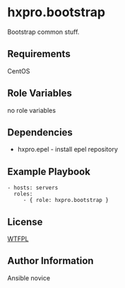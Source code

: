 hxpro.bootstrap
===============

Bootstrap common stuff.

Requirements
------------

CentOS

Role Variables
--------------

no role variables

Dependencies
------------

 - hxpro.epel - install epel repository

Example Playbook
----------------

    - hosts: servers
      roles:
         - { role: hxpro.bootstrap }

License
-------

[WTFPL](LICENSE.md)

Author Information
------------------

Ansible novice
